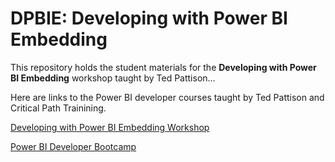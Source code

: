 # DPBIE: Developing with Power BI Embedding
This repository holds the student materials for the **Developing with Power BI Embedding** workshop taught by Ted Pattison... 

Here are links to the Power BI developer courses taught by Ted Pattison and Critical Path Trainining.

[Developing with Power BI Embedding Workshop](https://www.criticalpathtraining.com/courses/power-bi/developing-power-bi-embedding/)


[Power BI Developer Bootcamp](https://www.criticalpathtraining.com/courses/power-bi/power-bi-developer-bootcamp/)



